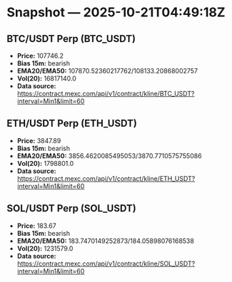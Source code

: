 # Snapshot — 2025-10-21T04:49:18Z

## BTC/USDT Perp (BTC_USDT)
- **Price:** 107746.2
- **Bias 15m:** bearish
- **EMA20/EMA50:** 107870.52360217762/108133.20868002757
- **Vol(20):** 16817140.0
- **Data source:** https://contract.mexc.com/api/v1/contract/kline/BTC_USDT?interval=Min1&limit=60

## ETH/USDT Perp (ETH_USDT)
- **Price:** 3847.89
- **Bias 15m:** bearish
- **EMA20/EMA50:** 3856.4620085495053/3870.7710575755086
- **Vol(20):** 1798801.0
- **Data source:** https://contract.mexc.com/api/v1/contract/kline/ETH_USDT?interval=Min1&limit=60

## SOL/USDT Perp (SOL_USDT)
- **Price:** 183.67
- **Bias 15m:** bearish
- **EMA20/EMA50:** 183.7470149252873/184.05898076168538
- **Vol(20):** 1231579.0
- **Data source:** https://contract.mexc.com/api/v1/contract/kline/SOL_USDT?interval=Min1&limit=60

